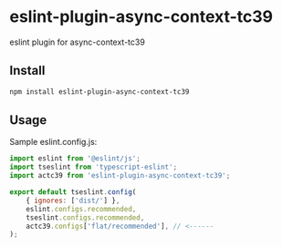 # eslint-plugin-async-context-tc39
eslint plugin for async-context-tc39

## Install
```bash
npm install eslint-plugin-async-context-tc39
```

## Usage
Sample eslint.config.js:
```js
import eslint from '@eslint/js';
import tseslint from 'typescript-eslint';
import actc39 from 'eslint-plugin-async-context-tc39';

export default tseslint.config(
    { ignores: ['dist/'] },
    eslint.configs.recommended,
    tseslint.configs.recommended,
    actc39.configs['flat/recommended'], // <------
);
```